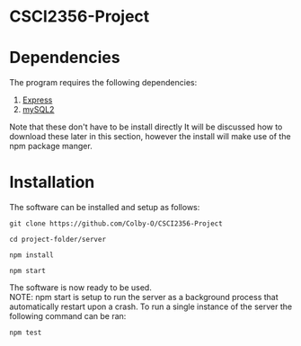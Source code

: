 # CSCI2356-Project

# Dependencies

The program requires the following dependencies:

<ol>
    <li><a href="https://www.npmjs.com/package/express%22%3EExpress">Express</a></li>
    <li><a href="https://www.npmjs.com/package/mysql2%22%3Emysql2">mySQL2</a></li>
</ol>

Note that these don't have to be install directly It will be discussed how to download these later in this section, however the install will make use of the npm package manger.

# Installation

The software can be installed and setup as follows:

```
git clone https://github.com/Colby-O/CSCI2356-Project
```

```
cd project-folder/server
```

```
npm install
```

```
npm start
```

The software is now ready to be used. <br>
NOTE: npm start is setup to run the server as a background process that automatically restart upon a crash. To run a single instance of the server the following command can be ran:

```
npm test
```

